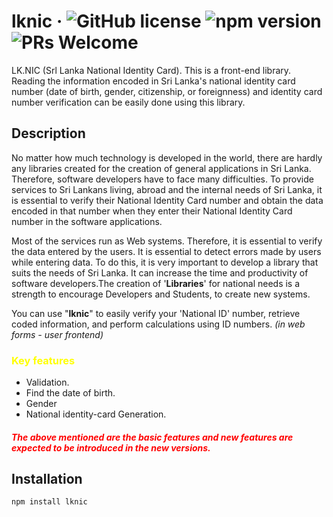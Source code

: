 # lknic &middot; ![GitHub license](https://img.shields.io/badge/license-MIT-blue.svg) ![npm version](https://img.shields.io/npm/v/react.svg?style=flat) ![PRs Welcome](https://img.shields.io/badge/PRs-welcome-brightgreen.svg)

LK.NIC (Srl Lanka National Identity Card). This is a front-end library. Reading the information encoded in Sri Lanka's national identity card number (date of birth, gender, citizenship, or foreignness) and identity card number verification can be easily done using this library.

## Description

No matter how much technology is developed in the world, there are hardly any libraries created for the creation of general applications in Sri Lanka. Therefore, software developers have to face many difficulties. To provide services to Sri Lankans living,  abroad and the internal needs of Sri Lanka, it is essential to verify their National Identity Card number and obtain the data encoded in that number when they enter their National Identity Card number in the software applications.

Most of the services run as Web systems. Therefore, it is essential to verify the data entered by the users. It is essential to detect errors made by users while entering data. To do this, it is very important to develop a library that suits the needs of Sri Lanka. It can increase the time and productivity of software developers.The creation of '**Libraries**' for national needs is a strength to encourage Developers and Students, to create new systems.

You can use "**lknic**" to easily verify your 'National ID' number, retrieve coded information, and perform calculations using ID numbers.
_(in web forms - user frontend)_

### <span style="color:yellow">Key features</span>

* Validation.
* Find the date of birth.
* Gender
* National identity-card Generation.

##### <span style="color:red">**_The above mentioned are the basic features and new features are expected to be introduced in the new versions._**</span>


## Installation

```console
npm install lknic
```